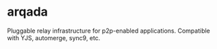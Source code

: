 # arqada
Pluggable relay infrastructure for p2p-enabled applications. Compatible with YJS, automerge, sync9, etc.


